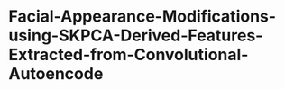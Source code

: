 # Facial-Appearance-Modifications-using-SKPCA-Derived-Features-Extracted-from-Convolutional-Autoencode
